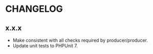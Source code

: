 # CHANGELOG

## x.x.x

- Make consistent with all checks required by producer/producer.
- Update unit tests to PHPUnit 7.
